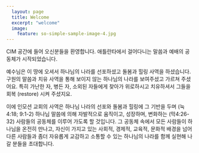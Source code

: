 ```yaml
---
  layout: page
  title: Welcome
  excerpt: "welcome"
  image:
    feature: so-simple-sample-image-4.jpg
---
```

CIM 공간에 들어 오신분들을 환영합니다. 애틀란타에서 걸어다니는 말씀과 예배의 공동체가 시작되었습니다.  

예수님은 이 땅에 오셔서 하나님의 나라를 선포하셨고 돌봄과 힐링 사역을 하셨습니다.  구원의 말씀과 치유 사역을 통해 보이지 않는 하나님의 나라를 보여주셨고 가르쳐 주셨어요.  특히 가난한 자, 병든 자, 소외된 자들에게 찾아가 위로하시고 치유하셔서 그들을 회복 (restore) 시켜 주셨지요.  

이에 인모션 교회의 사역은 하나님 나라의 선포와 돌봄과 힐링에 그 기반을 두며 (눅4:18; 9:1-2) 하나님 말씀에 의해 자발적으로 움직이고, 성장하며, 변화하는 (막4:26-32) 사람들의 공동체를 이루어 가도록 할 것입니다.  그 공동체 속에서 모든 사람들이 하나님을 온전히 만나고, 자신이 가지고 있는 사회적, 경제적, 교육적, 문화적 배경을 넘어 다른 사람들과 좀더 자유롭게 교감하고 소통할 수 있는 하나님의 나라를 함께 실현해 나갈 분들을 초대합니다.
